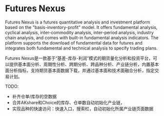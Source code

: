 # Futures Nexus
Futures Nexus is a futures quantitative analysis and investment platform based on the "basis-inventory-profit" model. It offers fundamental analysis, cyclical analysis, inter-commodity analysis, inter-period analysis, industry chain analysis, and comes with built-in fundamental analysis indicators. The platform supports the download of fundamental data for futures and integrates both fundamental and technical analysis to specify trading plans.

Futures Nexus是一款基于“基差-库存-利润”模式的期货量化分析和投资平台，可以提供基本面分析、周期性分析、跨期分析、跨品种分析、产业链分析，内置基本面分析指标，支持期货基本面数据下载，并通过基本面和技术面融合分析，指定交易计划。

TODO:
- 补齐仓单/库存的空数据
- 合并AKshare和Choice的库存、仓单数自动初始化产业链，
- 实现品种的快速访问：快速入口，搜索栏，自动初始化所属产业链页面数据

